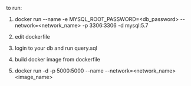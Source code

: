 to run:

1. docker run --name <name> -e MYSQL_ROOT_PASSWORD=<db_password> --network=<network_name> -p 3306:3306 -d mysql:5.7

2. edit dockerfile

3. login to your db and run query.sql

4. build docker image from dockerfile

5. docker run -d -p 5000:5000 --name <name> --network=<network_name> <image_name>
